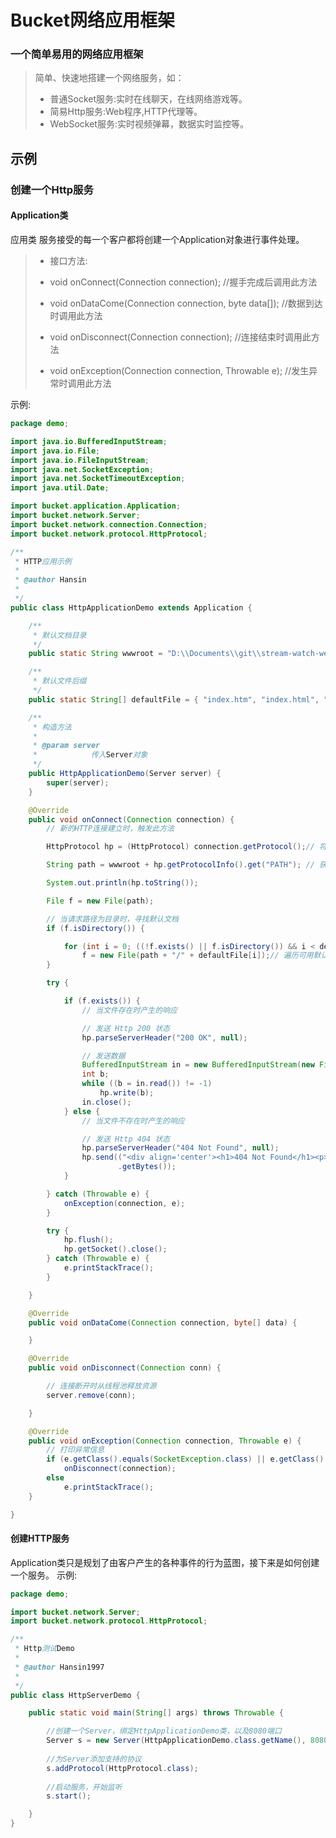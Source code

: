 # Bucket网络应用框架
### 一个简单易用的网络应用框架

> 简单、快速地搭建一个网络服务，如：
>* 普通Socket服务:实时在线聊天，在线网络游戏等。
>* 简易Http服务:Web程序,HTTP代理等。
>* WebSocket服务:实时视频弹幕，数据实时监控等。
	
## 示例

### 创建一个Http服务

#### Application类

 应用类 服务接受的每一个客户都将创建一个Application对象进行事件处理。
>* 接口方法:
>
>* void onConnect(Connection connection); //握手完成后调用此方法
>* void onDataCome(Connection connection, byte data[]); //数据到达时调用此方法
>* void onDisconnect(Connection connection); //连接结束时调用此方法
>* void onException(Connection connection, Throwable e); //发生异常时调用此方法

示例:

```java
package demo;

import java.io.BufferedInputStream;
import java.io.File;
import java.io.FileInputStream;
import java.net.SocketException;
import java.net.SocketTimeoutException;
import java.util.Date;

import bucket.application.Application;
import bucket.network.Server;
import bucket.network.connection.Connection;
import bucket.network.protocol.HttpProtocol;

/**
 * HTTP应用示例
 * 
 * @author Hansin
 *
 */
public class HttpApplicationDemo extends Application {

	/**
	 * 默认文档目录
	 */
	public static String wwwroot = "D:\\Documents\\git\\stream-watch-web";

	/**
	 * 默认文件后缀
	 */
	public static String[] defaultFile = { "index.htm", "index.html", "index.php", "default.html" };

	/**
	 * 构造方法
	 * 
	 * @param server
	 *            传入Server对象
	 */
	public HttpApplicationDemo(Server server) {
		super(server);
	}

	@Override
	public void onConnect(Connection connection) {
		// 新的HTTP连接建立时，触发此方法

		HttpProtocol hp = (HttpProtocol) connection.getProtocol();// 将连接协议对象转换为HTTP协议

		String path = wwwroot + hp.getProtocolInfo().get("PATH"); // 获取请求的本地路径

		System.out.println(hp.toString());

		File f = new File(path);

		// 当请求路径为目录时，寻找默认文档
		if (f.isDirectory()) {

			for (int i = 0; ((!f.exists() || f.isDirectory()) && i < defaultFile.length); i++)
				f = new File(path + "/" + defaultFile[i]);// 遍历可用默认文档
		}

		try {

			if (f.exists()) {
				// 当文件存在时产生的响应

				// 发送 Http 200 状态
				hp.parseServerHeader("200 OK", null);

				// 发送数据
				BufferedInputStream in = new BufferedInputStream(new FileInputStream(f));
				int b;
				while ((b = in.read()) != -1)
					hp.write(b);
				in.close();
			} else {
				// 当文件不存在时产生的响应

				// 发送 Http 404 状态
				hp.parseServerHeader("404 Not Found", null);
				hp.send(("<div align='center'><h1>404 Not Found</h1><p>BNF v0.1</p><p>" + new Date() + "<p></div>")
						.getBytes());
			}

		} catch (Throwable e) {
			onException(connection, e);
		}

		try {
			hp.flush();
			hp.getSocket().close();
		} catch (Throwable e) {
			e.printStackTrace();
		}

	}

	@Override
	public void onDataCome(Connection connection, byte[] data) {

	}

	@Override
	public void onDisconnect(Connection conn) {

		// 连接断开时从线程池释放资源
		server.remove(conn);

	}

	@Override
	public void onException(Connection connection, Throwable e) {
		// 打印异常信息
		if (e.getClass().equals(SocketException.class) || e.getClass().equals(SocketTimeoutException.class))
			onDisconnect(connection);
		else
			e.printStackTrace();
	}

}
```
#### 创建HTTP服务

Application类只是规划了由客户产生的各种事件的行为蓝图，接下来是如何创建一个服务。
示例:

```java
package demo;

import bucket.network.Server;
import bucket.network.protocol.HttpProtocol;

/**
 * Http测试Demo
 * 
 * @author Hansin1997
 *
 */
public class HttpServerDemo {

	public static void main(String[] args) throws Throwable {

		//创建一个Server，绑定HttpApplicationDemo类，以及8080端口
		Server s = new Server(HttpApplicationDemo.class.getName(), 8080);
		
		//为Server添加支持的协议
		s.addProtocol(HttpProtocol.class);
		
		//启动服务，开始监听
		s.start();

	}
}
```


